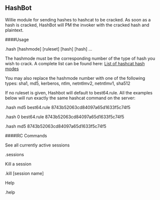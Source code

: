 HashBot
------
Willie module for sending hashes to hashcat to be cracked. As soon as a hash is cracked, HashBot will PM the invoker with the cracked hash and plaintext.


####Usage

.hash [hashmode] [ruleset] [hash] [hash] ...

The hashmode must be the corresponding number of the type of hash you wish to crack. A complete list can be found here: [List of hashcat hash modes](http://hashcat.net/wiki/doku.php?id=example_hashes)

You may also replace the hashmode number with one of the following types: sha1, md5, kerberos, ntlm, netntlmv2, netntlmv1, sha512

If no ruleset is given, Hashbot will default to best64.rule. All the examples below will run exactly the same hashcat command on the server:

.hash md5 best64.rule 8743b52063cd84097a65d1633f5c74f5

.hash 0 best64.rule 8743b52063cd84097a65d1633f5c74f5

.hash md5 8743b52063cd84097a65d1633f5c74f5


####IRC Commands

See all currently active sessions

.sessions


Kill a session

.kill [session name]


Help

.help
